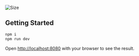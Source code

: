 ![Size](https://github-size-badge.herokuapp.com/ryanbahan/learnable.svg)

## Getting Started

```bash
npm i
npm run dev
```

Open [http://localhost:8080](http://localhost:8080) with your browser to see the result.
